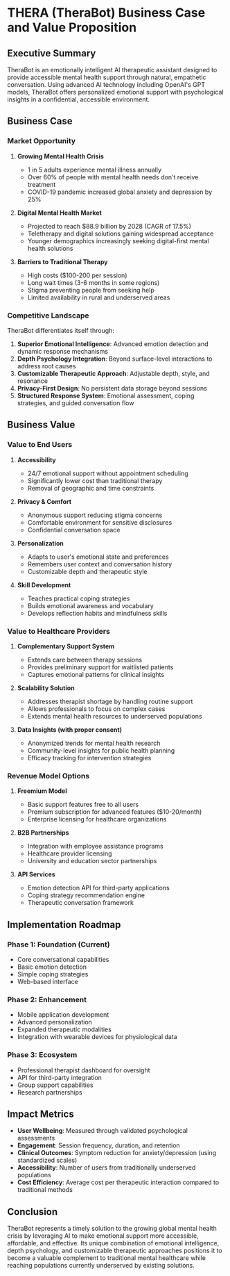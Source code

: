 # THERA (TheraBot) Business Case and Value Proposition

## Executive Summary

TheraBot is an emotionally intelligent AI therapeutic assistant designed to provide accessible mental health support through natural, empathetic conversation. Using advanced AI technology including OpenAI's GPT models, TheraBot offers personalized emotional support with psychological insights in a confidential, accessible environment.

## Business Case

### Market Opportunity

1. **Growing Mental Health Crisis**
   - 1 in 5 adults experience mental illness annually
   - Over 60% of people with mental health needs don't receive treatment
   - COVID-19 pandemic increased global anxiety and depression by 25%

2. **Digital Mental Health Market**
   - Projected to reach $88.9 billion by 2028 (CAGR of 17.5%)
   - Teletherapy and digital solutions gaining widespread acceptance
   - Younger demographics increasingly seeking digital-first mental health solutions

3. **Barriers to Traditional Therapy**
   - High costs ($100-200 per session)
   - Long wait times (3-6 months in some regions)
   - Stigma preventing people from seeking help
   - Limited availability in rural and underserved areas

### Competitive Landscape

TheraBot differentiates itself through:

1. **Superior Emotional Intelligence**: Advanced emotion detection and dynamic response mechanisms
2. **Depth Psychology Integration**: Beyond surface-level interactions to address root causes
3. **Customizable Therapeutic Approach**: Adjustable depth, style, and resonance
4. **Privacy-First Design**: No persistent data storage beyond sessions
5. **Structured Response System**: Emotional assessment, coping strategies, and guided conversation flow

## Business Value

### Value to End Users

1. **Accessibility**
   - 24/7 emotional support without appointment scheduling
   - Significantly lower cost than traditional therapy
   - Removal of geographic and time constraints

2. **Privacy & Comfort**
   - Anonymous support reducing stigma concerns
   - Comfortable environment for sensitive disclosures
   - Confidential conversation space

3. **Personalization**
   - Adapts to user's emotional state and preferences
   - Remembers user context and conversation history
   - Customizable depth and therapeutic style

4. **Skill Development**
   - Teaches practical coping strategies
   - Builds emotional awareness and vocabulary
   - Develops reflection habits and mindfulness skills

### Value to Healthcare Providers

1. **Complementary Support System**
   - Extends care between therapy sessions
   - Provides preliminary support for waitlisted patients
   - Captures emotional patterns for clinical insights

2. **Scalability Solution**
   - Addresses therapist shortage by handling routine support
   - Allows professionals to focus on complex cases
   - Extends mental health resources to underserved populations

3. **Data Insights (with proper consent)**
   - Anonymized trends for mental health research
   - Community-level insights for public health planning
   - Efficacy tracking for intervention strategies

### Revenue Model Options

1. **Freemium Model**
   - Basic support features free to all users
   - Premium subscription for advanced features ($10-20/month)
   - Enterprise licensing for healthcare organizations

2. **B2B Partnerships**
   - Integration with employee assistance programs
   - Healthcare provider licensing
   - University and education sector partnerships

3. **API Services**
   - Emotion detection API for third-party applications
   - Coping strategy recommendation engine
   - Therapeutic conversation framework

## Implementation Roadmap

### Phase 1: Foundation (Current)
- Core conversational capabilities
- Basic emotion detection
- Simple coping strategies
- Web-based interface

### Phase 2: Enhancement
- Mobile application development
- Advanced personalization
- Expanded therapeutic modalities
- Integration with wearable devices for physiological data

### Phase 3: Ecosystem
- Professional therapist dashboard for oversight
- API for third-party integration
- Group support capabilities
- Research partnerships

## Impact Metrics

- **User Wellbeing**: Measured through validated psychological assessments
- **Engagement**: Session frequency, duration, and retention
- **Clinical Outcomes**: Symptom reduction for anxiety/depression (using standardized scales)
- **Accessibility**: Number of users from traditionally underserved populations
- **Cost Efficiency**: Average cost per therapeutic interaction compared to traditional methods

## Conclusion

TheraBot represents a timely solution to the growing global mental health crisis by leveraging AI to make emotional support more accessible, affordable, and effective. Its unique combination of emotional intelligence, depth psychology, and customizable therapeutic approaches positions it to become a valuable complement to traditional mental healthcare while reaching populations currently underserved by existing solutions.
